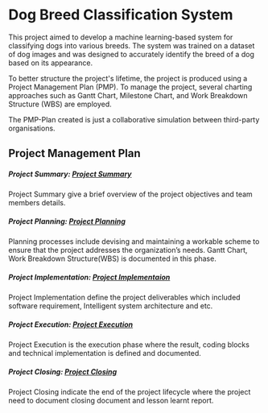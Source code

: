 # Dog Breed Classification System
This project aimed to develop a machine learning-based system for classifying dogs into various breeds. The system was trained on a dataset of dog images and was     designed to accurately identify the breed of a dog based on its appearance.

To better structure the project's lifetime, the project is produced using a Project Management Plan (PMP). To manage the project, several charting approaches such as Gantt Chart, Milestone Chart, and Work Breakdown Structure (WBS) are employed.

The PMP-Plan created is just a collaborative simulation between third-party organisations.

## Project Management Plan
##### Project Summary: [Project Summary](PMP-PLAN/A-PROJECT_SUMMARY.md)
Project Summary give a brief overview of the project objectives and team members details. 

##### Project Planning: [Project Planning](PMP-PLAN/B-PROJECT_PLANNING.md)
Planning processes include devising and maintaining a workable scheme to
ensure that the project addresses the organization’s needs. Gantt Chart, Work Breakdown Structure(WBS) is documented in this phase.

##### Project Implementation: [Project Implementaion](PMP-PLAN/C-PROJECT_IMPLEMENTATION.md)
Project Implementation define the project deliverables which included software requirement, Intelligent system architecture and etc.

##### Project Execution: [Project Execution](PMP-PLAN/D-PROJECT_EXECUTION.md)
Project Execution is the execution phase where the result, coding blocks and technical implementation is defined and documented.

##### Project Closing: [Project Closing](PMP-PLAN/E-PROJECT_CLOSING.md)
Project Closing indicate the end of the project lifecycle where the project need to document closing document and lesson learnt report.
